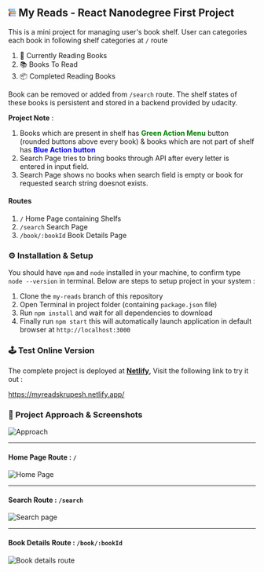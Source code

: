 ## ![Logo](./public/favicon-16x16.png) My Reads - React Nanodegree First Project

This is a mini project for managing user's book shelf. User can categories each book in following shelf categories at `/` route

1. 📖 Currently Reading Books
2. 📚 Books To Read
3. 📦 Completed Reading Books

Book can be removed or added from `/search` route. The shelf states of these books is persistent and stored in a backend provided by udacity. 

**Project Note** : 

1. Books which are present in shelf has **<span style="color: green">Green Action Menu</span>** button (rounded buttons above every book) & books which are not part of shelf has **<span style="color: blue">Blue Action button</span>**
2. Search Page tries to bring books through API after every letter is entered in input field.
3. Search Page shows no books when search field is empty or book for requested search string doesnot exists.

#### Routes

1. `/` Home Page containing Shelfs
2. `/search` Search Page
3. `/book/:bookId` Book Details Page


### ⚙️ Installation & Setup

You should have `npm` and `node` installed in your machine, to confirm type `node --version` in terminal. Below are steps to setup project in your system :

1. Clone the `my-reads` branch of this repository
2. Open Terminal in project folder (containing `package.json` file)
3. Run `npm install` and wait for all dependencies to download
4. Finally run `npm start` this will automatically launch application in default browser at `http://localhost:3000`



### 🕹 Test Online Version

The complete project is deployed at [**Netlify**](https://www.netlify.com/), Visit the following link to try it out : 

https://myreadskrupesh.netlify.app/



### 📖 Project Approach & Screenshots

![Approach](https://github.com/kmanadkat/udacity-react-nd/blob/my-reads/project.jpg)




<hr />



#### Home Page Route : `/`

![Home Page](https://github.com/kmanadkat/udacity-react-nd/blob/my-reads/home.png)


<hr />



#### Search Route : `/search`

![Search page](https://github.com/kmanadkat/udacity-react-nd/blob/my-reads/search.png)



<hr />



#### Book Details Route : `/book/:bookId`

![Book details route](https://github.com/kmanadkat/udacity-react-nd/blob/my-reads/book.png)
